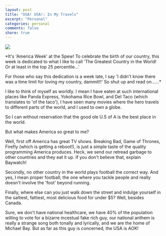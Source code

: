 ```yaml
---
layout: post
title: "USA! USA!: In My Travels"
excerpt: "Personal"
categories: personal
comments: false
share: true
---
```


![](http://www.indiewire.com/wp-content/uploads/2014/03/gullivers-travels-680.jpg)


*It's 'America Week' at the Spew! To celebrate the birth of our country, this week is dedicated to what I like to call 'The Greatest Country in the World! Or at least in the top 25 percentile...'

For those who say this dedication is a week late, I say 'I didn't know there was a time limit for loving my country, dammit!!' So shut up and read on......*


I like to think of myself as worldly. I mean I have eaten at such international places like Panda Express, Yokohama Rice Bowl, and Del Taco (which translates to 'of the taco'), I have seen many movies where the hero travels to different parts of the world, and I used to own a globe.


So I can without reservation that the good ole U.S of A is the best place in the world.

But what makes America so great to me?

Well, first off America has great TV shows. Breaking Bad, Game of Thrones, Firefly (which is getting a reboot!), is just a simple taste of the quality programming America produces. Heck, we send our retread garbage to other countries and they eat it up. If you don't believe that, explain Baywatch!

Secondly, no other country in the world plays football the correct way. And yes, I mean proper football; the one where you tackle people and really doesn't involve the 'foot' beyond running. 

Finally, where else can you just walk down the street and indulge yourself in the saltiest, fattiest, most delicious food for under $5? Well, besides Canada. 


Sure, we don't have national healthcare, we have 40% of the population willing to vote for a bizarre incestual fake rich guy, our national anthem is really a strange song both tonally and lyrically, and we are the home of Michael Bay. But as far as this guy is concerned, the USA is AOK!



